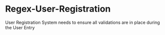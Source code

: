 # Regex-User-Registration
User Registration System needs to ensure all validations  are in place during the User Entry
